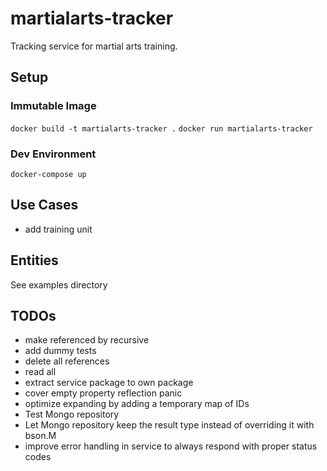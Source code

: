 # martialarts-tracker

Tracking service for martial arts training.

## Setup

### Immutable Image
`docker build -t martialarts-tracker .`
`docker run martialarts-tracker`

### Dev Environment
`docker-compose up`

## Use Cases
-   add training unit

## Entities
See examples directory


## TODOs
 - make referenced by recursive
 - add dummy tests
 - delete all references
 - read all
 - extract service package to own package
 - cover empty property reflection panic
 - optimize expanding by adding a temporary map of IDs
 - Test Mongo repository
 - Let Mongo repository keep the result type instead of overriding it with bson.M
 - improve error handling in service to always respond with proper status codes